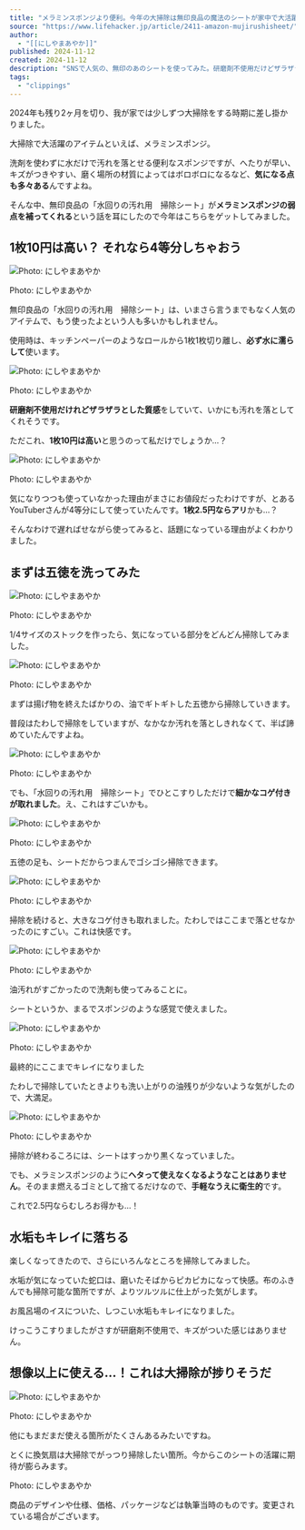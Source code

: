 ```yaml
---
title: "メラミンスポンジより便利。今年の大掃除は無印良品の魔法のシートが家中で大活躍の予感 | ライフハッカー・ジャパン"
source: "https://www.lifehacker.jp/article/2411-amazon-mujirushisheet/"
author:
  - "[[にしやまあやか]]"
published: 2024-11-12
created: 2024-11-12
description: "SNSで人気の、無印のあのシートを使ってみた。研磨剤不使用だけどザラザラしたシートで、コンロも浴室の道イス、蛇口もピカピカになって快感。1枚10円はちょっと高いから、4等分して使っているよ。"
tags:
  - "clippings"
---
```

2024年も残り2ヶ月を切り、我が家では少しずつ大掃除をする時期に差し掛かりました。

大掃除で大活躍のアイテムといえば、メラミンスポンジ。

洗剤を使わずに水だけで汚れを落とせる便利なスポンジですが、へたりが早い、キズがつきやすい、磨く場所の材質によってはボロボロになるなど、**気になる点も多々ある**んですよね。

そんな中、無印良品の「水回りの汚れ用　掃除シート」が**メラミンスポンジの弱点を補ってくれる**という話を耳にしたので今年はこちらをゲットしてみました。

## 1枚10円は高い？ それなら4等分しちゃおう

![Photo: にしやまあやか](https://media.loom-app.com/loom/2024/11/08/dacd7d0c-3d51-4a9a-b730-7e4edb5df61d/original.jpg?w=800)

Photo: にしやまあやか

無印良品の「水回りの汚れ用　掃除シート」は、いまさら言うまでもなく人気のアイテムで、もう使ったよという人も多いかもしれません。

使用時は、キッチンペーパーのようなロールから1枚1枚切り離し、**必ず水に濡らして**使います。

![Photo: にしやまあやか](https://media.loom-app.com/loom/2024/11/08/212e3e44-04a7-4f3e-9311-e9fe32619e9a/original.jpg?w=800)

Photo: にしやまあやか

**研磨剤不使用だけれどザラザラとした質感**をしていて、いかにも汚れを落としてくれそうです。

ただこれ、**1枚10円は高い**と思うのって私だけでしょうか…？

![Photo: にしやまあやか](https://media.loom-app.com/loom/2024/11/08/54bec241-8df1-4568-b495-1b95bee4d106/original.jpg?w=800)

Photo: にしやまあやか

気になりつつも使っていなかった理由がまさにお値段だったわけですが、とあるYouTuberさんが4等分にして使っていたんです。**1枚2.5円ならアリ**かも…？

そんなわけで遅ればせながら使ってみると、話題になっている理由がよくわかりました。

## まずは五徳を洗ってみた

![Photo: にしやまあやか](https://media.loom-app.com/loom/2024/11/08/d208b6e4-f7db-4e62-886a-997d8ac5a71b/original.jpg?w=800)

Photo: にしやまあやか

1/4サイズのストックを作ったら、気になっている部分をどんどん掃除してみました。

![Photo: にしやまあやか](https://media.loom-app.com/loom/2024/11/08/683b8f89-b091-43fb-ae4d-7a97a0e0c942/original.jpg?w=800)

Photo: にしやまあやか

まずは揚げ物を終えたばかりの、油でギトギトした五徳から掃除していきます。

普段はたわしで掃除をしていますが、なかなか汚れを落としきれなくて、半ば諦めていたんですよね。

![Photo: にしやまあやか](https://media.loom-app.com/loom/2024/11/08/8f737ac6-468d-42f0-8d90-19e0c1b0b75a/original.jpg?w=800)

Photo: にしやまあやか

でも、「水回りの汚れ用　掃除シート」でひとこすりしただけで**細かなコゲ付きが取れました**。え、これはすごいかも。

![Photo: にしやまあやか](https://media.loom-app.com/loom/2024/11/08/5f1429be-3ad2-45cb-8810-4d866e38dda4/original.jpg?w=800)

Photo: にしやまあやか

五徳の足も、シートだからつまんでゴシゴシ掃除できます。

![Photo: にしやまあやか](https://media.loom-app.com/loom/2024/11/08/fbd1120d-a281-452c-944d-6a36cb574785/original.jpg?w=800)

Photo: にしやまあやか

掃除を続けると、大きなコゲ付きも取れました。たわしではここまで落とせなかったのにすごい。これは快感です。

![Photo: にしやまあやか](https://media.loom-app.com/loom/2024/11/08/966bb66d-eac9-4cd6-9e0b-3a191754af6f/original.jpg?w=800)

Photo: にしやまあやか

油汚れがすごかったので洗剤も使ってみることに。

シートというか、まるでスポンジのような感覚で使えました。

![Photo: にしやまあやか](https://media.loom-app.com/loom/2024/11/08/970a9842-7c99-40d9-a1e1-3c8ea409e1a9/original.jpg?w=800)

Photo: にしやまあやか

最終的にここまでキレイになりました

たわしで掃除していたときよりも洗い上がりの油残りが少ないような気がしたので、大満足。

![Photo: にしやまあやか](https://media.loom-app.com/loom/2024/11/08/c6939d69-adc1-4b5b-aaa8-c3d9753d778a/original.jpg?w=800)

Photo: にしやまあやか

掃除が終わるころには、シートはすっかり黒くなっていました。

でも、メラミンスポンジのように**ヘタって使えなくなるようなことはありません**。そのまま燃えるゴミとして捨てるだけなので、**手軽なうえに衛生的**です。

これで2.5円ならむしろお得かも…！

## 水垢もキレイに落ちる

楽しくなってきたので、さらにいろんなところを掃除してみました。

水垢が気になっていた蛇口は、磨いたそばからピカピカになって快感。布のふきんでも掃除可能な箇所ですが、よりツルツルに仕上がった気がします。

お風呂場のイスについた、しつこい水垢もキレイになりました。

けっこうこすりましたがさすが研磨剤不使用で、キズがついた感じはありません。

## 想像以上に使える…！これは大掃除が捗りそうだ

![Photo: にしやまあやか](https://media.loom-app.com/loom/2024/11/08/7037f3f7-b1b4-499e-bc4b-bc0245b0f900/original.jpg?w=800)

Photo: にしやまあやか

他にもまだまだ使える箇所がたくさんあるみたいですね。

とくに換気扇は大掃除でがっつり掃除したい箇所。今からこのシートの活躍に期待が膨らみます。

Photo: にしやまあやか

商品のデザインや仕様、価格、パッケージなどは執筆当時のものです。変更されている場合がございます。